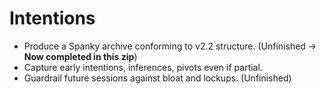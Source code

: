 # Intentions
- Produce a Spanky archive conforming to v2.2 structure. (Unfinished → **Now completed in this zip**)
- Capture early intentions, inferences, pivots even if partial.
- Guardrail future sessions against bloat and lockups. (Unfinished)
